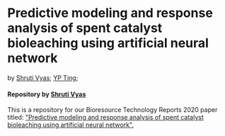 # Predictive modeling and response analysis of spent catalyst bioleaching using artificial neural network
by [Shruti Vyas](https://scholar.google.com/citations?user=15YqUQUAAAAJ&hl=en); [YP Ting](https://scholar.google.com/citations?user=SX4OQ40AAAAJ&hl=en);

#### Repository by [Shruti Vyas](https://scholar.google.com/citations?user=15YqUQUAAAAJ&hl=en)

This is a repository for our Bioresource Technology Reports 2020 paper titled: ["Predictive modeling and response analysis of spent catalyst bioleaching using artificial neural network".](https://www.sciencedirect.com/science/article/pii/S2589014X20300104)
